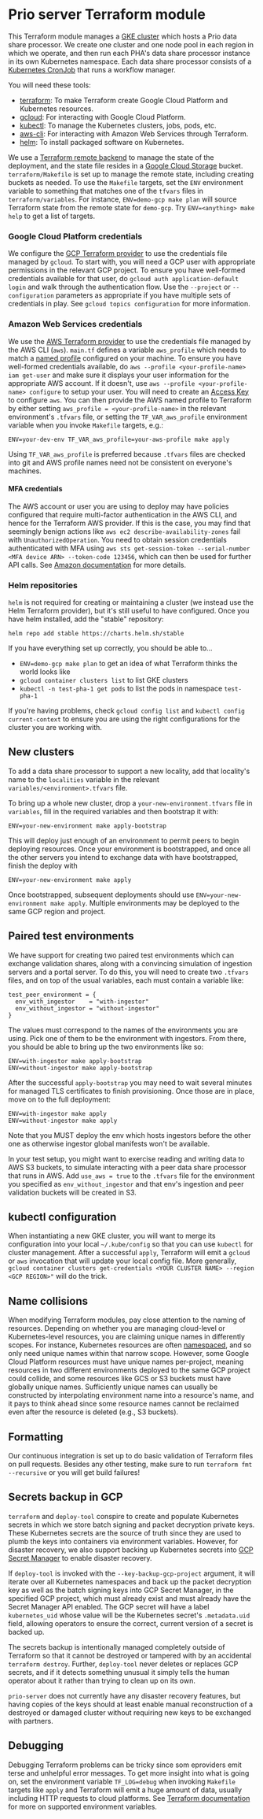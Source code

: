 # Prio server Terraform module

This Terraform module manages a [GKE cluster](https://cloud.google.com/kubernetes-engine/docs) which hosts a Prio data share processor. We create one cluster and one node pool in each region in which we operate, and then run each PHA's data share processor instance in its own Kubernetes namespace. Each data share processor consists of a [Kubernetes CronJob](https://kubernetes.io/docs/concepts/workloads/controllers/cron-jobs/) that runs a workflow manager.

You will need these tools:

- [terraform](https://learn.hashicorp.com/tutorials/terraform/install-cli): To make Terraform create Google Cloud Platform and Kubernetes resources.
- [gcloud](https://cloud.google.com/sdk/docs/install): For interacting with Google Cloud Platform.
- [kubectl](https://kubernetes.io/docs/tasks/tools/install-kubectl/): To manage the Kubernetes clusters, jobs, pods, etc.
- [aws-cli](https://aws.amazon.com/cli/): For interacting with Amazon Web Services through Terraform.
- [helm](https://helm.sh/): To install packaged software on Kubernetes.

We use a [Terraform remote backend](https://www.terraform.io/docs/backends/index.html) to manage the state of the deployment, and the state file resides in a [Google Cloud Storage](https://cloud.google.com/storage/docs) bucket. `terraform/Makefile` is set up to manage the remote state, including creating buckets as needed. To use the `Makefile` targets, set the `ENV` environment variable to something that matches one of the `tfvars` files in `terraform/variables`. For instance, `ENV=demo-gcp make plan` will source Terraform state from the remote state for `demo-gcp`. Try `ENV=<anything> make help` to get a list of targets.

### Google Cloud Platform credentials

We configure the [GCP Terraform provider](https://www.terraform.io/docs/providers/google/index.html) to use the credentials file managed by `gcloud`. To start with, you will need a GCP user with appropriate permissions in the relevant GCP project. To ensure you have well-formed credentials available for that user, do `gcloud auth application-default login` and walk through the authentication flow. Use the `--project` or `--configuration` parameters as appropriate if you have multiple sets of credentials in play. See `gcloud topics configuration` for more information.

### Amazon Web Services credentials

We use the [AWS Terraform provider](https://registry.terraform.io/providers/hashicorp/aws/latest/docs) to use the credentials file managed by the AWS CLI (`aws`). `main.tf` defines a variable `aws_profile` which needs to match a [named profile](https://docs.aws.amazon.com/cli/latest/userguide/cli-configure-profiles.html) configured on your machine. To ensure you have well-formed credentials available, do `aws --profile <your-profile-name> iam get-user` and make sure it displays your user information for the appropriate AWS account. If it doesn't, use `aws --profile <your-profile-name> configure` to setup your user. You will need to create an [Access Key](https://console.aws.amazon.com/iam/home#/security_credentials) to configure `aws`. You can then provide the AWS named profile to Terraform by either setting `aws_profile = <your-profile-name>` in the relevant environment's `.tfvars` file, or setting the `TF_VAR_aws_profile` environment variable when you invoke `Makefile` targets, e.g.:

    ENV=your-dev-env TF_VAR_aws_profile=your-aws-profile make apply

Using `TF_VAR_aws_profile` is preferred because `.tfvars` files are checked into git and AWS profile names need not be consistent on everyone's machines.

#### MFA credentials

The AWS account or user you are using to deploy may have policies configured that require multi-factor authentication in the AWS CLI, and hence for the Terraform AWS provider. If this is the case, you may find that seemingly benign actions like `aws ec2 describe-availability-zones` fail with `UnauthorizedOperation`. You need to obtain session credentials authenticated with MFA using `aws sts get-session-token --serial-number <MFA device ARN> --token-code 123456`, which can then be used for further API calls. See [Amazon documentation](https://aws.amazon.com/premiumsupport/knowledge-center/authenticate-mfa-cli/) for more details.

### Helm repositories

`helm` is not required for creating or maintaining a cluster (we instead use the Helm Terraform provider), but it's still useful to have configured. Once you have helm installed, add the "stable" repository:

```
helm repo add stable https://charts.helm.sh/stable
```

If you have everything set up correctly, you should be able to...

- `ENV=demo-gcp make plan` to get an idea of what Terraform thinks the world looks like
- `gcloud container clusters list` to list GKE clusters
- `kubectl -n test-pha-1 get pods` to list the pods in namespace `test-pha-1`

If you're having problems, check `gcloud config list` and `kubectl config current-context` to ensure you are using the right configurations for the cluster you are working with.

## New clusters

To add a data share processor to support a new locality, add that locality's name to the `localities` variable in the relevant `variables/<environment>.tfvars` file.

To bring up a whole new cluster, drop a `your-new-environment.tfvars` file in `variables`, fill in the required variables and then bootstrap it with:

    ENV=your-new-environment make apply-bootstrap

This will deploy just enough of an environment to permit peers to begin deploying resources. Once your environment is bootstrapped, and once all the other servers you intend to exchange data with have bootstrapped, finish the deploy with

    ENV=your-new-environment make apply

Once bootstrapped, subsequent deployments should use `ENV=your-new-environment make apply`. Multiple environments may be deployed to the same GCP region and project.

## Paired test environments

We have support for creating two paired test environments which can exchange validation shares, along with a convincing simulation of ingestion servers and a portal server. To do this, you will need to create two `.tfvars` files, and on top of the usual variables, each must contain a variable like:

    test_peer_environment = {
      env_with_ingestor    = "with-ingestor"
      env_without_ingestor = "without-ingestor"
    }

The values must correspond to the names of the environments you are using. Pick one of them to be the environment with ingestors. From there, you should be able to bring up the two environments like so:

    ENV=with-ingestor make apply-bootstrap
    ENV=without-ingestor make apply-bootstrap

After the successful `apply-bootstrap` you may need to wait several minutes for managed TLS certificates to finish provisioning. Once those are in place, move on to the full deployment:

    ENV=with-ingestor make apply
    ENV=without-ingestor make apply

Note that you MUST deploy the env which hosts ingestors before the other one as otherwise ingestor global manifests won't be available.

In your test setup, you might want to exercise reading and writing data to AWS S3 buckets, to simulate interacting with a peer data share processor that runs in AWS. Add `use_aws = true` to the `.tfvars` file for the environment you specified as `env_without_ingestor` and that env's ingestion and peer validation buckets will be created in S3.

## kubectl configuration

When instantiating a new GKE cluster, you will want to merge its configuration into your local `~/.kube/config` so that you can use `kubectl` for cluster management. After a successful `apply`, Terraform will emit a `gcloud` or `aws` invocation that will update your local config file. More generally, `gcloud container clusters get-credentials <YOUR CLUSTER NAME> --region <GCP REGION>"` will do the trick.

## Name collisions

When modifying Terraform modules, pay close attention to the naming of resources. Depending on whether you are managing cloud-level or Kubernetes-level resources, you are claiming unique names in differently scopes. For instance, Kubernetes resources are often [namespaced](https://kubernetes.io/docs/concepts/overview/working-with-objects/namespaces/), and so only need unique names within that narrow scope. However, some Google Cloud Platform resources must have unique names per-project, meaning resources in two different environments deployed to the same GCP project could collide, and some resources like GCS or S3 buckets must have globally unique names. Sufficiently unique names can usually be constructed by interpolating environment name into a resource's name, and it pays to think ahead since some resource names cannot be reclaimed even after the resource is deleted (e.g., S3 buckets).

## Formatting

Our continuous integration is set up to do basic validation of Terraform files on pull requests. Besides any other testing, make sure to run `terraform fmt --recursive` or you will get build failures!

## Secrets backup in GCP

`terraform` and `deploy-tool` conspire to create and populate Kubernetes secrets in which we store batch signing and packet decryption private keys. These Kubernetes secrets are the source of truth since they are used to plumb the keys into containers via environment variables. However, for disaster recovery, we also support backing up Kubernetes secrets into [GCP Secret Manager](https://cloud.google.com/secret-manager/docs) to enable disaster recovery.

If `deploy-tool` is invoked with the `--key-backup-gcp-project` argument, it will iterate over all Kubernetes namespaces and back up the packet decryption key as well as the batch signing keys into GCP Secret Manager, in the specified GCP project, which must already exist and must already have the Secret Manager API enabled. The GCP secret will have a label `kubernetes_uid` whose value will be the Kubernetes secret's `.metadata.uid` field, allowing operators to ensure the correct, current version of a secret is backed up.

The secrets backup is intentionally managed completely outside of Terraform so that it cannot be destroyed or tampered with by an accidental `terraform destroy`. Further, `deploy-tool` never deletes or replaces GCP secrets, and if it detects something unusual it simply tells the human operator about it rather than trying to clean up on its own.

`prio-server` does not currently have any disaster recovery features, but having copies of the keys should at least enable manual reconstruction of a destroyed or damaged cluster without requiring new keys to be exchanged with partners.

## Debugging

Debugging Terraform problems can be tricky since som eproviders emit terse and unhelpful error messages. To get more insight into what is going on, set the environment variable `TF_LOG=debug` when invoking `Makefile` targets like `apply` and Terraform will emit a huge amount of data, usually including HTTP requests to cloud platforms. See [Terraform documentation](https://www.terraform.io/docs/cli/config/environment-variables.html) for more on supported environment variables.
